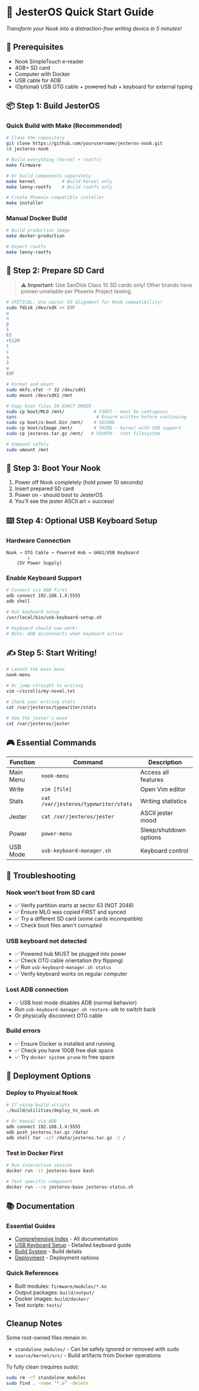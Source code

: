 # 🚀 JesterOS Quick Start Guide

*Transform your Nook into a distraction-free writing device in 5 minutes!*

## 🎯 Prerequisites

- Nook SimpleTouch e-reader
- 4GB+ SD card  
- Computer with Docker
- USB cable for ADB
- (Optional) USB OTG cable + powered hub + keyboard for external typing

## 📦 Step 1: Build JesterOS

### Quick Build with Make (Recommended)
```bash
# Clone the repository
git clone https://github.com/yourusername/jesteros-nook.git
cd jesteros-nook

# Build everything (kernel + rootfs)
make firmware

# Or build components separately
make kernel          # Build kernel only
make lenny-rootfs    # Build rootfs only

# Create Phoenix-compatible installer
make installer
```

### Manual Docker Build
```bash
# Build production image
make docker-production

# Export rootfs
make lenny-rootfs
```

## 💾 Step 2: Prepare SD Card

> ⚠️ **Important**: Use SanDisk Class 10 SD cards only! Other brands have proven unreliable per Phoenix Project testing.

```bash
# CRITICAL: Use sector 63 alignment for Nook compatibility!
sudo fdisk /dev/sdX << EOF
o
n
p
1
63
+512M
t
c
a
1
w
EOF

# Format and mount
sudo mkfs.vfat -F 32 /dev/sdX1
sudo mount /dev/sdX1 /mnt

# Copy boot files IN EXACT ORDER
sudo cp boot/MLO /mnt/           # FIRST - must be contiguous
sync                              # Ensure written before continuing
sudo cp boot/u-boot.bin /mnt/    # SECOND
sudo cp boot/uImage /mnt/        # THIRD - kernel with USB support
sudo cp jesteros.tar.gz /mnt/   # FOURTH - root filesystem

# Unmount safely
sudo umount /mnt
```

## 🔌 Step 3: Boot Your Nook

1. Power off Nook completely (hold power 10 seconds)
2. Insert prepared SD card
3. Power on - should boot to JesterOS
4. You'll see the jester ASCII art = success!

## ⌨️ Step 4: Optional USB Keyboard Setup

### Hardware Connection
```
Nook → OTG Cable → Powered Hub → GK61/USB Keyboard
        ↓
    [5V Power Supply]
```

### Enable Keyboard Support
```bash
# Connect via ADB first
adb connect 192.168.1.X:5555
adb shell

# Run keyboard setup
/usr/local/bin/usb-keyboard-setup.sh

# Keyboard should now work!
# Note: ADB disconnects when keyboard active
```

## ✍️ Step 5: Start Writing!

```bash
# Launch the main menu
nook-menu

# Or jump straight to writing
vim ~/scrolls/my-novel.txt

# Check your writing stats
cat /var/jesteros/typewriter/stats

# See the jester's mood
cat /var/jesteros/jester
```

## 🎮 Essential Commands

| Function | Command | Description |
|----------|---------|-------------|  
| Main Menu | `nook-menu` | Access all features |
| Write | `vim [file]` | Open Vim editor |
| Stats | `cat /var/jesteros/typewriter/stats` | Writing statistics |
| Jester | `cat /var/jesteros/jester` | ASCII jester mood |
| Power | `power-menu` | Sleep/shutdown options |
| USB Mode | `usb-keyboard-manager.sh` | Keyboard control |

## 🔧 Troubleshooting

### Nook won't boot from SD card
- ✅ Verify partition starts at sector 63 (NOT 2048)
- ✅ Ensure MLO was copied FIRST and synced
- ✅ Try a different SD card (some cards incompatible)
- ✅ Check boot files aren't corrupted

### USB keyboard not detected
- ✅ Powered hub MUST be plugged into power
- ✅ Check OTG cable orientation (try flipping)
- ✅ Run `usb-keyboard-manager.sh status`
- ✅ Verify keyboard works on regular computer

### Lost ADB connection
- 💡 USB host mode disables ADB (normal behavior)
- Run `usb-keyboard-manager.sh restore-adb` to switch back
- Or physically disconnect OTG cable

### Build errors
- ✅ Ensure Docker is installed and running
- ✅ Check you have 10GB free disk space
- ✅ Try `docker system prune` to free space

## 📡 Deployment Options

### Deploy to Physical Nook
```bash
# If using build scripts
./build/utilities/deploy_to_nook.sh

# Or manual via ADB
adb connect 192.168.1.X:5555
adb push jesteros.tar.gz /data/
adb shell tar -xzf /data/jesteros.tar.gz -C /
```

### Test in Docker First
```bash
# Run interactive session
docker run -it jesteros-base bash

# Test specific component
docker run --rm jesteros-base jesteros-status.sh
```

## 📚 Documentation

### Essential Guides
- [Comprehensive Index](docs/00-indexes/comprehensive-index.md) - All documentation
- [USB Keyboard Setup](docs/01-getting-started/usb-keyboard-setup.md) - Detailed keyboard guide
- [Build System](docs/02-build/build-system-documentation.md) - Build details
- [Deployment](docs/07-deployment/deployment-documentation.md) - Deployment options

### Quick References  
- Built modules: `firmware/modules/*.ko`
- Output packages: `build/output/`
- Docker images: `build/docker/`
- Test scripts: `tests/`

## Cleanup Notes
Some root-owned files remain in:
- `standalone_modules/` - Can be safely ignored or removed with sudo
- `source/kernel/src/` - Build artifacts from Docker operations

To fully clean (requires sudo):
```bash
sudo rm -rf standalone_modules
sudo find . -name "*.o" -delete
```
